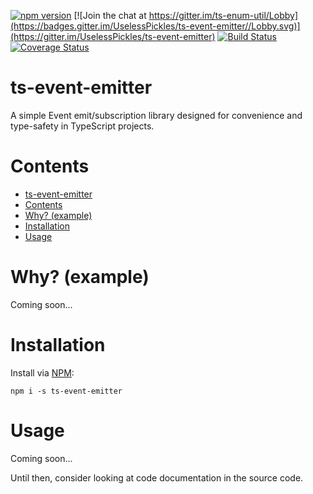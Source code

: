 [![npm version](https://img.shields.io/npm/v/ts-event-emitter.svg)](https://www.npmjs.com/package/ts-event-emitter)
[![Join the chat at https://gitter.im/ts-enum-util/Lobby](https://badges.gitter.im/UselessPickles/ts-event-emitter//Lobby.svg)](https://gitter.im/UselessPickles/ts-event-emitter)
[![Build Status](https://travis-ci.org/UselessPickles/ts-event-emitter.svg?branch=main)](https://travis-ci.org/UselessPickles/ts-event-emitter)
[![Coverage Status](https://coveralls.io/repos/github/UselessPickles/ts-event-emitter/badge.svg?branch=main)](https://coveralls.io/github/UselessPickles/ts-event-emitter?branch=main)

# ts-event-emitter

A simple Event emit/subscription library designed for convenience and type-safety
in TypeScript projects.

# Contents

<!-- TOC depthFrom:1 -->

-   [ts-event-emitter](#ts-event-emitter)
-   [Contents](#contents)
-   [Why? (example)](#why-example)
-   [Installation](#installation)
-   [Usage](#usage)

<!-- /TOC -->

# Why? (example)

Coming soon...

# Installation

Install via [NPM](https://www.npmjs.com/package/ts-event-emitter):

```
npm i -s ts-event-emitter
```

# Usage

Coming soon...

Until then, consider looking at code documentation in the source code.
